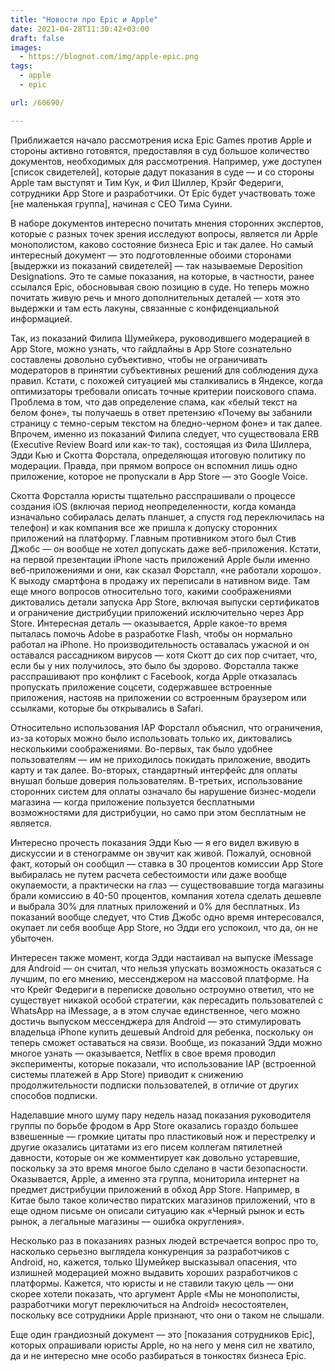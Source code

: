 ```yaml
---
title: "Новости про Epic и Apple"
date: 2021-04-28T11:30:42+03:00
draft: false
images:
  - https://blognot.com/img/apple-epic.png
tags:
  - apple
  - epic

url: /60690/  

---
```

Приближается начало рассмотрения иска Epic Games против Apple и стороны активно готовятся, предоставляя в суд большое количество документов, необходимых для рассмотрения. Например, уже доступен [список свидетелей], которые дадут показания в суде — и со стороны Apple там выступят и Тим Кук, и Фил Шиллер, Крэйг Федериги, сотрудники App Store и разработчики. От Epic будет участвовать тоже [не маленькая группа], начиная с CEO Тима Суини. 

В наборе документов интересно почитать мнения сторонних экспертов, которые с разных точек зрения исследуют вопросы, является ли Apple монополистом, каково состояние бизнеса Epic и так далее. Но самый интересный документ — это подготовленные обоими сторонами [выдержки из показаний свидетелей] — так называемые Deposition Designations. Это те самые показания, на которые, в частности, ранее ссылался Epic, обосновывая свою позицию в суде. Но теперь можно почитать живую речь и много дополнительных деталей — хотя это выдержки и там есть лакуны, связанные с конфиденциальной информацией.

<!--more-->

Так, из показаний Филипа Шумейкера, руководившего модерацией в App Store, можно узнать, что гайдлайны в App Store сознательно составлены довольно субъективно, чтобы не ограничивать модераторов в принятии субъективных решений для соблюдения духа правил. Кстати, с похожей ситуацией мы сталкивались в Яндексе, когда оптимизаторы требовали описать точные критерии поискового спама. Проблема в том, что дав определение спама, как «белый текст на белом фоне», ты получаешь в ответ претензию «Почему вы забанили страницу с темно-серым текстом на бледно-черном фоне» и так далее. Впрочем, именно из показаний Филипа следует, что существовала ERB (Executive Review Board или как-то так), состоящая из Фила Шиллера, Эдди Кью и Скотта Форстала, определяющая итоговую политику по модерации. Правда, при прямом вопросе он вспомнил лишь одно приложение, которое не пропускали в App Store — это Google Voice.

Скотта Форсталла юристы тщательно расспрашивали о процессе создания iOS (включая период неопределенности, когда команда изначально собиралась делать планшет, а спустя год переключилась на телефон) и как компания все же пришла к допуску сторонних приложений на платформу. Главным противником этого был Стив Джобс — он вообще не хотел допускать даже веб-приложения. Кстати, на первой презентации iPhone часть приложений Apple были именно веб-приложениями и они, как сказал Форсталл, «не работали хорошо». К выходу смартфона в продажу их переписали в нативном виде. Там еще много вопросов относительно того, какими соображениями диктовались детали запуска App Store, включая выпуски сертификатов и ограничение дистрибуции приложений исключительно через App Store.
Интересная деталь — оказывается, Apple какое-то время пыталась помочь Adobe в разработке Flash, чтобы он нормально работал на iPhone. Но производительность оставалась ужасной и он оставался рассадником вирусов — хотя Скотт до сих пор считает, что, если бы у них получилось, это было бы здорово. Форсталла также расспрашивают про конфликт с Facebook, когда Apple отказалась пропускать приложение соцсети, содержавшее встроенные приложения, настояв на приложении со встроенным браузером или ссылками, которые бы открывались в Safari.

Относительно использования IAP Форсталл объяснил, что ограничения, из-за которых можно было использовать только их, диктовались несколькими соображениями. Во-первых, так было удобнее пользователям — им не приходилось покидать приложение, вводить карту и так далее. Во-вторых, стандартный интерфейс для оплаты внушал больше доверия пользователям. В-третьих, использование сторонних систем для оплаты означало бы нарушение бизнес-модели магазина — когда приложение пользуется бесплатными возможностями для дистрибуции, но само при этом бесплатным не является.

Интересно прочесть показания Эдди Кью — я его видел вживую в дискуссии и в стенограмме он звучит как живой. Пожалуй, основной факт, который он сообщил — ставка в 30 процентов комиссии App Store выбиралась не путем расчета себестоимости или даже вообще окупаемости, а практически на глаз — существовавшие тогда магазины брали комиссию в 40-50 процентов, компания хотела сделать дешевле и выбрала 30% для платных приложений и 0% для бесплатных. Из показаний вообще следует, что Стив Джобс одно время интересовался, окупает ли себя вообще App Store, но Эдди его успокоил, что да, он не убыточен. 

Интересен также момент, когда Эдди настаивал на выпуске iMessage для Android — он считал, что нельзя упускать возможность оказаться с лучшим, по его мнению, мессенджером на массовой платформе. На что Крейг Федериги в переписке довольно остроумно ответил, что не существует никакой особой стратегии, как пересадить пользователей с WhatsApp на iMessage, а в этом случае единственное, чего можно достичь выпуском мессенджера для Android — это стимулировать владельца iPhone купить дешевый Android для ребенка, поскольку он теперь сможет оставаться на связи.
 Вообще, из показаний Эдди можно многое узнать — оказывается, Netflix в свое время проводил эксперименты, которые показали, что использование IAP (встроенной системы платежей в App Store) приводит к снижению продолжительности подписки пользователей, в отличие от других способов подписки.

Наделавшие много шуму пару недель назад показания руководителя группы по борьбе фродом в App Store оказались гораздо большее взвешенные — громкие цитаты про пластиковый нож и перестрелку и другие оказались цитатами из его писем коллегам пятилетней давности, которые он же комментирует как довольно устаревшие, поскольку за это время многое было сделано в части безопасности. Оказывается, Apple, а именно эта группа, мониторила интернет на предмет дистрибуции приложений в обход App Store. Например, в Китае было такое количество пиратских магазинов приложений, что в еще одном письме он описали ситуацию как «Черный рынок и есть рынок, а легальные магазины — ошибка округления».

Несколько раз в показаниях разных людей встречается вопрос про то, насколько серьезно выглядела конкуренция за разработчиков с Android, но, кажется, только Шумейкер высказывал опасения, что излишней модерацией можно выдавить хороших разработчиков с платформы. Кажется, что юристы и не ставили такую цель — они скорее хотели показать, что аргумент Apple «Мы не монополисты, разработчики могут переключиться на Android» несостоятелен, поскольку все сотрудники Apple признают, что они о таком не слышали.

Еще один грандиозный документ — это [показания сотрудников Epic], которых опрашивали юристы Apple, но на него у меня сил не хватило, да и не интересно мне особо разбираться в тонкостях бизнеса Epic. 